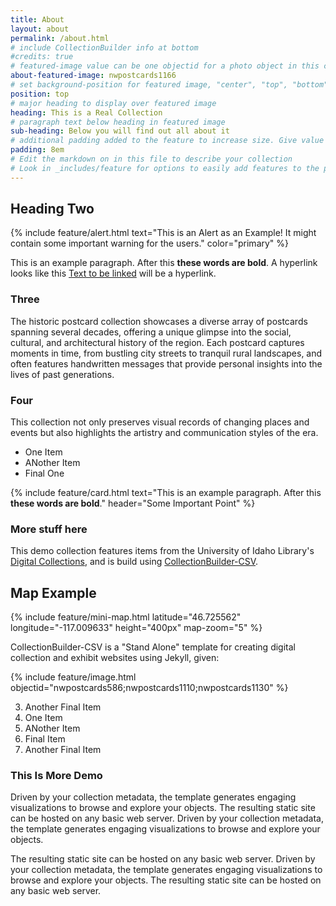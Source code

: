```yaml
---
title: About
layout: about
permalink: /about.html
# include CollectionBuilder info at bottom
#credits: true
# featured-image value can be one objectid for a photo object in this collection, a relative path to an image in this project, or a full url to any image. If left blank, no featured image will appear at top of About page.
about-featured-image: nwpostcards1166
# set background-position for featured image, "center", "top", "bottom"
position: top
# major heading to display over featured image
heading: This is a Real Collection
# paragraph text below heading in featured image
sub-heading: Below you will find out all about it
# additional padding added to the feature to increase size. Give value in em or px, e.g. "5em".
padding: 8em
# Edit the markdown on in this file to describe your collection
# Look in _includes/feature for options to easily add features to the page
---
```


## Heading Two

{% include feature/alert.html text="This is an Alert as an Example! It might contain some important warning for the users." color="primary" %}

This is an example paragraph.
After this **these words are bold**.
A hyperlink looks like this [Text to be linked](https://www.lib.uidaho.edu/digital/thayer/about.html) will be a hyperlink.

### Three

The historic postcard collection showcases a diverse array of postcards spanning several decades, offering a unique glimpse into the social, cultural, and architectural history of the region. Each postcard captures moments in time, from bustling city streets to tranquil rural landscapes, and often features handwritten messages that provide personal insights into the lives of past generations. 

### Four 

This collection not only preserves visual records of changing places and events but also highlights the artistry and communication styles of the era.

- One Item
- ANother Item
- Final One

{% include feature/card.html text="This is an example paragraph. After this **these words are bold**." header="Some Important Point" %}

### More stuff here

This demo collection features items from the University of Idaho Library's [Digital Collections](https://www.lib.uidaho.edu/digital/), and is build using [CollectionBuilder-CSV](https://github.com/CollectionBuilder/collectionbuilder-csv).

## Map Example

{% include feature/mini-map.html latitude="46.725562" longitude="-117.009633" height="400px" map-zoom="5" %}

CollectionBuilder-CSV is a "Stand Alone" template for creating digital collection and exhibit websites using Jekyll, given:

{% include feature/image.html objectid="nwpostcards586;nwpostcards1110;nwpostcards1130" %}

3. Another Final Item
1. One Item
2. ANother Item
3. Final Item
3. Another Final Item

### This Is More Demo

Driven by your collection metadata, the template generates engaging visualizations to browse and explore your objects.
The resulting static site can be hosted on any basic web server.
Driven by your collection metadata, the template generates engaging visualizations to browse and explore your objects.

The resulting static site can be hosted on any basic web server. Driven by your collection metadata, the template generates engaging visualizations to browse and explore your objects.
The resulting static site can be hosted on any basic web server.
